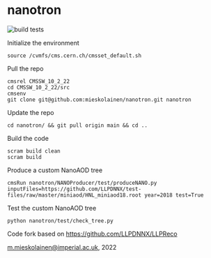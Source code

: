 # nanotron

![build tests](https://travis-ci.org/mieskolainen/nanotron.svg?branch=master)

Initialize the environment
```
source /cvmfs/cms.cern.ch/cmsset_default.sh
```

Pull the repo
```
cmsrel CMSSW_10_2_22
cd CMSSW_10_2_22/src
cmsenv
git clone git@github.com:mieskolainen/nanotron.git nanotron
```

Update the repo
```
cd nanotron/ && git pull origin main && cd ..
```

Build the code
```
scram build clean
scram build
```

Produce a custom NanoAOD tree
```
cmsRun nanotron/NANOProducer/test/produceNANO.py inputFiles=https://github.com/LLPDNNX/test-files/raw/master/miniaod/HNL_miniaod18.root year=2018 test=True
```

Test the custom NanoAOD tree
```
python nanotron/test/check_tree.py
```

Code fork based on https://github.com/LLPDNNX/LLPReco



m.mieskolainen@imperial.ac.uk, 2022
